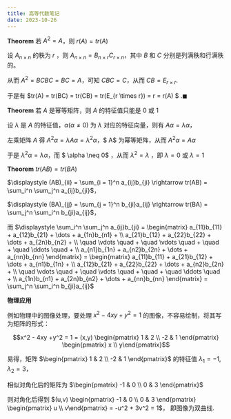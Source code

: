 ```yaml
---
title: 高等代数笔记
date: 2023-10-26
---
```


**Theorem** 若 $A^2 = A$，则 $r(A) = tr(A)$

设 $A_{n\times n}$  的秩为 $r$ ，则 $A_{n \times n} = B_{n \times r} C_{r \times n}$，其中 $B$ 和 $C$ 分别是列满秩和行满秩的。

从而 $A^2 = BCBC = BC = A$，可知 $CBC = C$，从而 $CB = E_{r\times r}$.

于是有 $tr(A) = tr(BC) = tr(CB) = tr(E_{r \times r}) = r = r(A) $ .$\blacksquare$





**Theorem** 若 $A$ 是幂等矩阵，则 $A$ 的特征值只能是 $0$ 或 $1$

设 $\lambda$ 是 $A$ 的特征值，$\alpha (\alpha \neq 0)$ 为 $\lambda$ 对应的特征向量，则有 $A\alpha = \lambda \alpha$，

左乘矩阵 $A$ 得 $A^2\alpha = \lambda A\alpha = \lambda^2\alpha$，$ A$ 为幂等矩阵，从而 $A^2 \alpha = A\alpha$

于是 $\lambda^2 \alpha = \lambda \alpha$，而 $ \alpha \neq 0$ ，从而 $\lambda^2 = \lambda$ ，即 $\lambda = 0$ 或 $\lambda = 1$



**Theorem** $tr(AB) = tr(BA)$

$\displaystyle (AB)_{ii} = \sum_{i = 1}^n a_{ij}b_{ji} \rightarrow tr(AB) = \sum_i^n \sum_j^n a_{ij}b_{ji}$，

$\displaystyle (BA)_{jj} = \sum_{j = 1}^n b_{ji}a_{ij} \rightarrow tr(BA) = \sum_j^n \sum_i^n b_{ji}a_{ij}$，

而 $\displaystyle \sum_i^n \sum_j^n a_{ij}b_{ji} = \begin{matrix} a_{11}b_{11} + a_{12}b_{21} + \dots + a_{1n}b_{n1} + \\ a_{21}b_{12} + a_{22}b_{22} + \dots + a_{2n}b_{n2} + \\ \quad \vdots \quad + \quad \vdots \quad + \quad + \quad \ddots \quad + \\ a_{n1}b_{1n} + a_{n2}b_{2n} + \dots + a_{nn}b_{nn} \end{matrix} = \begin{matrix} a_{11}b_{11} + a_{21}b_{12} + \dots + a_{n1}b_{1n} + \\ a_{12}b_{21} + a_{22}b_{22} + \dots + a_{n2}b_{2n} + \\ \quad \vdots \quad + \quad \vdots \quad + \quad + \quad \ddots \quad + \\ a_{1n}b_{n1} + a_{2n}b_{n2} + \dots + a_{nn}b_{nn} \end{matrix} = \sum_j^n \sum_i^n b_{ji}a_{ij}$

**物理应用**

例如物理中的图像处理，要处理 $x^2 - 4xy +y^2 = 1$ 的图像，不容易绘制，将其写为矩阵的形式：

 $$x^2 - 4xy +y^2 = 1 = (x,y) \begin{pmatrix} 1 & 2 \\ -2 & 1 \end{pmatrix} \begin{pmatrix} x \\ y\end{pmatrix}$$

易得，矩阵 $\begin{pmatrix} 1 & 2 \\ -2 & 1 \end{pmatrix}$ 的特征值 $\lambda_1 = -1, \lambda_2 = 3$，

相似对角化后的矩阵为 $\begin{pmatrix} -1 & 0 \\ 0 & 3 \end{pmatrix}$

则对角化后得到 $(u,v) \begin{pmatrix} -1 & 0 \\ 0 & 3 \end{pmatrix} \begin{pmatrix} u \\ v\end{pmatrix} = -u^2 + 3v^2 = 1$， 即图像为双曲线.